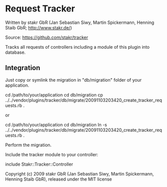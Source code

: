# Request Tracker

Written by stakr GbR (Jan Sebastian Siwy, Martin Spickermann, Henning Staib GbR; http://www.stakr.de/)

Source: https://github.com/stakr/tracker

Tracks all requests of controllers including a module of this plugin into database.


## Integration

Just copy or symlink the migration in "db/migration" folder of your application.

  cd /path/to/your/application
  cd db/migration
  cp ../../vendor/plugins/tracker/db/migrate/20091103203420_create_tracker_requests.rb .

or

  cd /path/to/your/application
  cd db/migration
  ln -s ../../vendor/plugins/tracker/db/migrate/20091103203420_create_tracker_requests.rb .

Perform the migration.

Include the tracker module to your controller:

  include Stakr::Tracker::Controller

Copyright (c) 2009 stakr GbR (Jan Sebastian Siwy, Martin Spickermann, Henning Staib GbR), released under the MIT license
